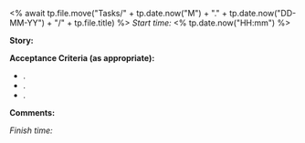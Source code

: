 <% await tp.file.move("Tasks/" + tp.date.now("M") + "." + tp.date.now("DD-MM-YY") + "/" + tp.file.title) %>
*Start time:* <% tp.date.now("HH\:mm") %>

**Story:** 


**Acceptance Criteria (as appropriate):**
- .
- .
- .

**Comments:** 


*Finish time:* 